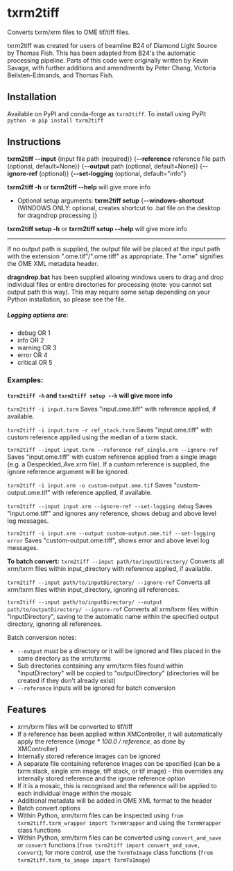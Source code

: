 # txrm2tiff

Converts txrm/xrm files to OME tif/tiff files.

txrm2tiff was created for users of beamline B24 of Diamond Light Source by Thomas Fish. This has been adapted from B24's the automatic processing pipeline. Parts of this code were originally written by Kevin Savage, with further additions and amendments by Peter Chang, Victoria Beilsten-Edmands, and Thomas Fish.

## Installation

Available on PyPI and conda-forge as `txrm2tiff`. To install using PyPI:
`python -m pip install txrm2tiff`

## Instructions

**txrm2tiff** **--input** {input file path (required)} {**--reference** reference file path (optional, default=None)} {**--output** path (optional, default=None)} {**--ignore-ref** (optional)} {**--set-logging** (optional, default="info"}

**txrm2tiff -h** or **txrm2tiff --help** will give more info

- Optional setup arguments:
**txrm2tiff setup** {**--windows-shortcut** (WINDOWS ONLY: optional, creates shortcut to .bat file on the desktop for dragndrop processing )}

**txrm2tiff setup -h** or **txrm2tiff setup --help** will give more info

---

If no output path is supplied, the output file will be placed at the input path with the extension ".ome.tif"/".ome.tiff" as appropriate. The ".ome" signifies the OME XML metadata header.

**dragndrop.bat** has been supplied allowing windows users to drag and drop individual files or entire directories for processing (note: you cannot set output path this way). This may require some setup depending on your Python installation, so please see the file.

##### Logging options are:
* debug OR 1
* info OR 2
* warning OR 3
* error OR 4
* critical OR 5


### Examples:
**`txrm2tiff -h` and `txrm2tiff setup --h` will give more info**

`txrm2tiff -i input.txrm`
Saves "input.ome.tiff" with reference applied, if available.

`txrm2tiff -i input.txrm -r ref_stack.txrm`
Saves "input.ome.tiff" with custom reference applied using the median of a txrm stack.

`txrm2tiff --input input.txrm --reference ref_single.xrm --ignore-ref`
Saves "input.ome.tiff" with custom reference applied from a single image (e.g. a Despeckled_Ave.xrm file). If a custom reference is supplied, the ignore reference argument will be ignored.

`txrm2tiff -i input.xrm -o custom-output.ome.tif`
Saves "custom-output.ome.tif" with reference applied, if available.

`txrm2tiff --input input.xrm --ignore-ref --set-logging debug`
Saves "input.ome.tiff" and ignores any reference, shows debug and above level log messages.

`txrm2tiff -i input.xrm --output custom-output.ome.tif --set-logging error`
Saves "custom-output.ome.tiff", shows error and above level log messages.

**To batch convert:**
`txrm2tiff --input path/to/inputDirectory/`
Converts all xrm/txrm files within input_directory with reference applied, if available.

`txrm2tiff --input path/to/inputDirectory/ --ignore-ref`
Converts all xrm/txrm files within input_directory, ignoring all references.

`txrm2tiff --input path/to/inputDirectory/ --output path/to/outputDirectory/ --ignore-ref`
Converts all xrm/txrm files within "inputDirectory", saving to the automatic name within the specified output directory, ignoring all references.

Batch conversion notes:
* `--output` _must_ be a directory or it will be ignored and files placed in the same directory as the xrm/txrms
* Sub directories containing any xrm/txrm files found within "inputDirectory" will be copied to "outputDirectory" (directories will be created if they don't already exist)
* `--reference` inputs will be ignored for batch conversion


## Features
* xrm/txrm files will be converted to tif/tiff
* If a reference has been applied within XMController, it will automatically apply the reference (_image * 100.0 / reference_, as done by XMController)
* Internally stored reference images can be ignored
* A separate file containing reference images can be specified (can be a txrm stack, single xrm image, tiff stack, or tif image) - this overrides any internally stored reference and the ignore reference option
* If it is a mosaic, this is recognised and the reference will be applied to each individual image within the mosaic
* Additional metadata will be added in OME XML format to the header
* Batch convert options
* Within Python, xrm/txrm files can be inspected using `from txrm2tiff.txrm_wrapper import TxrmWrapper` and using the `TxrmWrapper` class functions
* Within Python, xrm/txrm files can be converted using `convert_and_save` or `convert` functions (`from txrm2tiff import convert_and_save, convert`); for more control, use the `TxrmToImage` class functions (`from txrm2tiff.txrm_to_image import TxrmToImage`)
